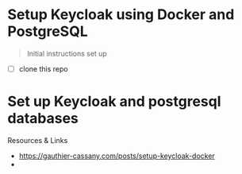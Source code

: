 # Setup Keycloak using Docker and PostgreSQL

> Initial instructions set up

- [ ] clone this repo

# Set up Keycloak and postgresql databases

Resources & Links
- https://gauthier-cassany.com/posts/setup-keycloak-docker
-
